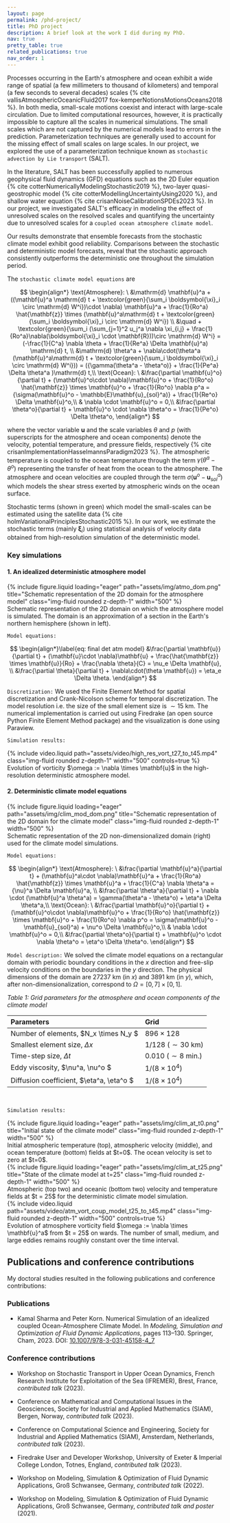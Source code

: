 ```yaml
---
layout: page
permalink: /phd-project/
title: PhD project
description: A brief look at the work I did during my PhD.
nav: true
pretty_table: true
related_publications: true
nav_order: 1
---
```


Processes occurring in the Earth's atmosphere and ocean exhibit a wide range of spatial (a few millimeters to thousand of kilometers) and temporal (a few seconds to several decades) scales {% cite vallisAtmosphericOceanicFluid2017 fox-kemperNotionsMotionsOceans2018 %}. In both media, small-scale motions coexist and interact with large-scale circulation.  Due to limited computational resources, however, it is practically impossible to capture all the scales in numerical simulations. The small scales which are not captured by the numerical models lead to errors in the prediction. Parameterization techniques are generally used to account for the missing effect of small scales on large scales. In our project, we explored the use of a parameterization technique known as `stochastic advection by Lie transport` (SALT).

In the literature, SALT has been successfully applied to numerous geophysical fluid dynamics (GFD) equations such as the 2D Euler equation {% cite cotterNumericallyModelingStochastic2019 %}, two-layer quasi-geostrophic model {% cite cotterModellingUncertaintyUsing2020 %}, and shallow water equation {% cite crisanNoiseCalibrationSPDEs2023 %}. In our project, we investigated SALT's efficacy in modeling the effect of unresolved scales on the resolved scales and quantifying the uncertainty due to unresolved scales for a `coupled ocean atmosphere climate model`. 

Our results demonstrate that ensemble forecasts from the stochastic climate model exhibit good reliability. Comparisons between the stochastic and deterministic model forecasts, reveal that the stochastic approach consistently outperforms the deterministic one throughout the simulation period.

The `stochastic climate model equations` are

$$
\begin{align*}
\text{Atmosphere}: \ &\mathrm{d} \mathbf{u}^a + ((\mathbf{u}^a \mathrm{d} t + \textcolor{green}{\sum_i \boldsymbol{\xi}_i \circ \mathrm{d} W^i})\cdot \nabla) \mathbf{u}^a + \frac{1}{Ro^a} \hat{\mathbf{z}} \times (\mathbf{u}^a\mathrm{d} t + \textcolor{green}{\sum_i \boldsymbol{\xi}_i \circ \mathrm{d} W^i}) \\
                &\quad + \textcolor{green}{\sum_i (\sum_{j=1}^2 u_j^a \nabla \xi_{i,j} + \frac{1}{Ro^a}\nabla(\boldsymbol{\xi}_i \cdot \mathbf{R}))\circ \mathrm{d} W^i} = (-\frac{1}{C^a} \nabla \theta + \frac{1}{Re^a} \Delta \mathbf{u}^a) \mathrm{d} t, \\
        &\mathrm{d} \theta^a + \nabla\cdot(\theta^a (\mathbf{u}^a\mathrm{d} t + \textcolor{green}{\sum_i \boldsymbol{\xi}_i \circ \mathrm{d} W^i})) = ({\gamma(\theta^a - \theta^o)} + \frac{1}{Pe^a} \Delta \theta^a )\mathrm{d} t,\\
\text{Ocean}: \ &\frac{\partial \mathbf{u}^o}{\partial t} + (\mathbf{u}^o\cdot \nabla)\mathbf{u}^o + \frac{1}{Ro^o} \hat{\mathbf{z}} \times \mathbf{u}^o + \frac{1}{Ro^o} \nabla p^a = {\sigma(\mathbf{u}^o - \mathbb{E}\mathbf{u}_{sol}^a)} + \frac{1}{Re^o} \Delta \mathbf{u}^o,\\
    & \nabla \cdot \mathbf{u}^o = 0,\\
    &\frac{\partial \theta^o}{\partial t} + \mathbf{u}^o \cdot \nabla \theta^o = \frac{1}{Pe^o} \Delta \theta^o,
\end{align*}
$$

where the vector variable $\mathbf{u}$ and the scale variables $\theta$ and $p$ (with superscripts for the atmosphere and ocean components) denote the velocity, potential temperature, and pressure fields, respectively {% cite crisanImplementationHasselmannsParadigm2023 %}. The atmospheric temperature is coupled to the ocean temperature through the term $\gamma (\theta^a - \theta^o)$ representing the transfer of heat from the ocean to the atmosphere. The atmosphere and ocean velocities are coupled through the term $\sigma (\mathbf{u}^o - \mathbf{u}^a_{sol})$ which models the shear stress exerted by atmospheric winds on the ocean surface. 

Stochastic terms (shown in green) which model the small-scales can be estimated using the satellite data {% cite holmVariationalPrinciplesStochastic2015 %}. In our work, we estimate the stochastic terms (mainly $\boldsymbol{\xi}_i$) using statistical analysis of velocity data obtained from high-resolution simulation of the deterministic model. 

### Key simulations


#### 1. An idealized deterministic atmosphere model

<div class="row">
    <div class="col-sm mt-3 mt-md-0 text-center">
        {% include figure.liquid loading="eager" path="assets/img/atmo_dom.png" title="Schematic representation of the 2D domain for the atmosphere model" class="img-fluid rounded z-depth-1" width="500" %}
    </div>
</div>
<div class="caption">
    Schematic representation of the 2D domain on which the atmosphere model is simulated. The domain is an approximation of a section in the Earth's northern hemisphere (shown in left).
</div>

<!-- <img src="/assets/img/atmo_dom.png" alt="Schematic representation of the 2D domain for the atmosphere model" width="600"/>

*Figure 1: Schematic representation of the 2D domain on which the atmosphere model is simulated. The domain is an approximation of a section in the Earth's northern hemisphere (shown in left).* -->
`Model equations:`

$$
\begin{align*}\label{eq: final det atm model}
        &\frac{\partial \mathbf{u}}{\partial t} + (\mathbf{u}\cdot \nabla)\mathbf{u} + \frac{\hat{\mathbf{z}} \times \mathbf{u}}{Ro} + \frac{\nabla \theta}{C} = \nu_e \Delta \mathbf{u}, \\
        &\frac{\partial \theta}{\partial t} + \nabla\cdot(\theta \mathbf{u}) = \eta_e \Delta \theta.
\end{align*}
$$

`Discretization:` We used the Finite Element Method for spatial discretization and Crank-Nicolson scheme for temporal discretization. The model resolution i.e. the size of the small element size is $\sim 15$ km. The numerical implementation is carried out using Firedrake (an open source Python Finite Element Method package) and the visualization is done using Paraview. 

`Simulation results:`
<div class="row">
    <div class="col-sm mt-3 mt-md-0 text-center">
        {% include video.liquid path="assets/video/high_res_vort_t27_to_t45.mp4" class="img-fluid rounded z-depth-1" width="500" controls=true %}
    </div>
</div>
<div class="caption">
    Evolution of vorticity $\omega := \nabla \times \mathbf{u}$ in the high-resolution deterministic atmosphere model.
</div>

<!-- <video width="600" controls title="Evolution of vorticity in the high-resolution deterministic atmosphere model">
  <source src="/assets/video/high_res_vort_t27_to_t45.mp4" type="video/mp4">
  Your browser does not support the video tag.
</video>
*Video 1: Evolution of vorticity $\omega := \nabla \times \mathbf{u}$ in the high-resolution deterministic atmosphere model.* -->

#### 2. Deterministic climate model equations

<div class="row">
    <div class="col-sm mt-3 mt-md-0 text-center">
        {% include figure.liquid loading="eager" path="assets/img/clim_mod_dom.png" title="Schematic representation of the 2D domain for the climate model" class="img-fluid rounded z-depth-1" width="500" %}
    </div>
</div>
<div class="caption">
    Schematic representation of the 2D non-dimensionalized domain (right) used for the climate model simulations.
</div>

<!-- <img src="/assets/img/clim_mod_dom.png" alt="Schematic representation of the 2D domain for the climate model" width="600"/>

*Figure 1: Schematic representation of the 2D non-dimensionalized domain (right) used for the climate model simulations.* -->

`Model equations:`

$$
\begin{align*}
       \text{Atmosphere}: \ &\frac{\partial \mathbf{u}^a}{\partial t} + (\mathbf{u}^a\cdot \nabla)\mathbf{u}^a + \frac{1}{Ro^a} \hat{\mathbf{z}} \times \mathbf{u}^a + \frac{1}{C^a} \nabla \theta^a = {\nu}^a \Delta \mathbf{u}^a, \\
        &\frac{\partial \theta^a}{\partial t} + \nabla \cdot (\mathbf{u}^a \theta^a) = \gamma(\theta^a - \theta^o) + \eta^a \Delta \theta^a,\\
    \text{Ocean}: \ &\frac{\partial \mathbf{u}^o}{\partial t} + (\mathbf{u}^o\cdot \nabla)\mathbf{u}^o + \frac{1}{Ro^o} \hat{\mathbf{z}} \times \mathbf{u}^o + \frac{1}{Ro^o} \nabla p^o = \sigma(\mathbf{u}^o - \mathbf{u}_{sol}^a) + \nu^o \Delta \mathbf{u}^o,\\
    & \nabla \cdot \mathbf{u}^o = 0,\\
    &\frac{\partial \theta^o}{\partial t} + \mathbf{u}^o \cdot \nabla \theta^o = \eta^o \Delta \theta^o.
\end{align*}
$$

`Model description:` We solved the climate model equations on a rectangular domain with periodic boundary conditions in the $x$ direction and free-slip velocity conditions on the boundaries in the $y$ direction. The physical dimensions of the domain are $27237$ km (in $x$) and $3891$ km (in $y$), which, after non-dimensionalization, correspond to $\Omega = [0,7] \times [0,1]$. 

*Table 1: Grid parameters for the atmosphere and ocean components of the climate model*

| Parameters      | Grid           | 
| :------------- |:-------------| 
| Number of elements, $N_x \times N_y $ |$896 \times 128$ |
| Smallest element size, $\Delta x$     |$1/128 \ (\sim 30 \ \text{km})$ | 
| Time-step size, $\Delta t$  | $0.010 \ (\sim 8 \ \text{min.})$  |  
| Eddy viscosity, $\nu^a, \nu^o $ |   $1/(8 \times 10^4)$        |
| Diffusion coefficient, $\eta^a, \eta^o $ | $1/(8 \times 10^4)$ | 

<br>

`Simulation results:`

<div class="row">
    <div class="col-sm mt-3 mt-md-0 text-center">
        {% include figure.liquid loading="eager" path="assets/img/clim_at_t0.png" title="Initial state of the climate model" class="img-fluid rounded z-depth-1" width="500" %}
    </div>
</div>
<div class="caption">
    Initial atmospheric temperature (top), atmospheric velocity (middle), and ocean temperature (bottom) fields at $t=0$. The ocean velocity is set to zero at $t=0$.
</div>

<!-- <img src="/assets/img/clim_at_t0.png" alt="Initial state of the climate model" width="600"/>

*Figure 2: Initial atmospheric temperature (top), atmospheric velocity (middle), and ocean temperature (bottom) fields at $t=0$. The ocean velocity is set to zero at $t=0$.* -->

<div class="row">
    <div class="col-sm mt-3 mt-md-0 text-center">
        {% include figure.liquid loading="eager" path="assets/img/clim_at_t25.png" title="State of the climate model at t=25" class="img-fluid rounded z-depth-1" width="500" %}
    </div>
</div>
<div class="caption">
     Atmospheric (top two) and oceanic (bottom two) velocity and temperature fields at $t = 25$ for the deterministic climate model simulation.
</div>

<!-- <img src="/assets/img/clim_at_t25.png" alt="State of the climate model at t=25" width="600"/>

*Figure 3: Atmospheric (top two) and oceanic (bottom two) velocity and temperature fields at $t = 25$ for the deterministic climate model simulation.* -->

<div class="row">
    <div class="col-sm mt-3 mt-md-0 text-center">
        {% include video.liquid path="assets/video/atm_vort_coup_model_t25_to_t45.mp4" class="img-fluid rounded z-depth-1" width="500" controls=true %}
    </div>
</div>
<div class="caption">
    Evolution of atmosphere vorticity field $\omega := \nabla \times \mathbf{u}^a$ from $t = 25$ on wards. The number of small, medium, and large eddies remains roughly constant over the time interval.
</div>

<!-- <video width="600" controls title="Evolution of vorticity in the high-resolution deterministic climate model">
  <source src="/assets/video//atm_vort_coup_model_t25_to_t45.mp4" type="video/mp4">
  Your browser does not support the video tag.
</video>
*Video 2: Evolution of atmosphere vorticity field $\omega := \nabla \times \mathbf{u}^a$ from $t = 25$ on wards. The number of small, medium, and large eddies remains roughly constant over the time interval.* -->

## Publications and conference contributions

My doctoral studies resulted in the following publications and conference contributions:

### Publications

* Kamal Sharma and Peter Korn. Numerical Simulation of an idealized coupled Ocean-Atmosphere Climate Model. In *Modeling, Simulation and Optimization of Fluid Dynamic Applications*, pages 113–130. Springer, Cham, 2023. DOI: [10.1007/978-3-031-45158-4\_7](https://link.springer.com/chapter/10.1007/978-3-031-45158-4_7)


### Conference contributions

* Workshop on Stochastic Transport in Upper Ocean Dynamics, French Research Institute for Exploitation of the Sea (IFREMER), Brest, France, *contributed talk* (2023).

* Conference on Mathematical and Computational Issues in the Geosciences, Society for Industrial and Applied Mathematics (SIAM), Bergen, Norway, *contributed talk* (2023).

* Conference on Computational Science and Engineering, Society for Industrial and Applied Mathematics (SIAM), Amsterdam, Netherlands, *contributed talk* (2023).

* Firedrake User and Developer Workshop, University of Exeter & Imperial College London, Totnes, England, *contributed talk* (2023).

* Workshop on Modeling, Simulation & Optimization of Fluid Dynamic Applications, Groß Schwansee, Germany, *contributed talk* (2022).

* Workshop on Modeling, Simulation & Optimization of Fluid Dynamic Applications, Groß Schwansee, Germany, *contributed talk and poster* (2021).




